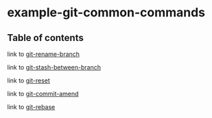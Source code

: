 # example-git-common-commands

## Table of contents

link to [git-rename-branch](./src/git-rename-branch.md)

link to [git-stash-between-branch](./src/git-stash-between-branch.md)

link to [git-reset](./src/git-reset.md)

link to [git-commit-amend](./src/git-commit-amend.md)

link to [git-rebase](./src/git-rebase.md)